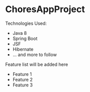 # ChoresAppProject

Technologies Used:
- Java 8
- Spring Boot
- JSF
- Hibernate
- ... and more to follow

Feature list will be added here
- Feature 1
- Feature 2
- Feature 3
